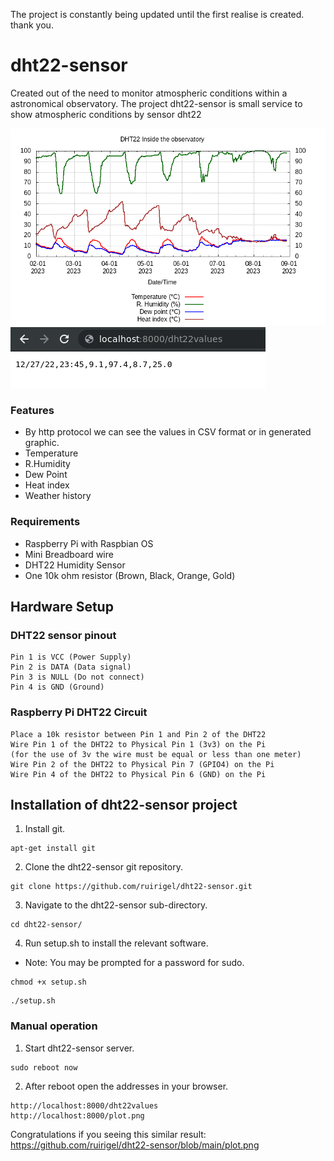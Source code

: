 The project is constantly being updated until the first realise is created.
thank you.

# dht22-sensor
Created out of the need to monitor atmospheric conditions within a astronomical observatory.
The project dht22-sensor is small service to show atmospheric conditions by sensor dht22

![](./plot.png)
![](./csv.png)

### Features
* By http protocol we can see the values in CSV format or in generated graphic.
* Temperature
* R.Humidity
* Dew Point
* Heat index 
* Weather history

### Requirements
* Raspberry Pi with Raspbian OS
* Mini Breadboard wire
* DHT22 Humidity Sensor
* One 10k ohm resistor (Brown, Black, Orange, Gold)

## Hardware Setup
### DHT22 sensor pinout 
```
Pin 1 is VCC (Power Supply)
Pin 2 is DATA (Data signal)
Pin 3 is NULL (Do not connect)
Pin 4 is GND (Ground)
```
### Raspberry Pi DHT22 Circuit
```
Place a 10k resistor between Pin 1 and Pin 2 of the DHT22
Wire Pin 1 of the DHT22 to Physical Pin 1 (3v3) on the Pi 
(for the use of 3v the wire must be equal or less than one meter)
Wire Pin 2 of the DHT22 to Physical Pin 7 (GPIO4) on the Pi
Wire Pin 4 of the DHT22 to Physical Pin 6 (GND) on the Pi
```
## Installation of dht22-sensor project
1. Install git.
```
apt-get install git
```
2. Clone the dht22-sensor git repository.
```
git clone https://github.com/ruirigel/dht22-sensor.git
```
3. Navigate to the dht22-sensor sub-directory.
```
cd dht22-sensor/
```
4. Run setup.sh to install the relevant software.
 * Note:  You may be prompted for a password for sudo.
 ```
chmod +x setup.sh
```
```
./setup.sh
```
### Manual operation
1. Start dht22-sensor server.
```
sudo reboot now
```
2. After reboot open the addresses in your browser.
```
http://localhost:8000/dht22values
http://localhost:8000/plot.png
```
Congratulations if you seeing this similar result: https://github.com/ruirigel/dht22-sensor/blob/main/plot.png
